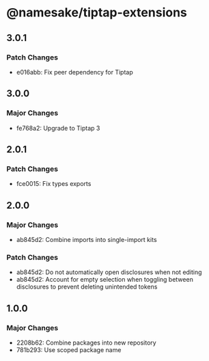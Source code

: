 # @namesake/tiptap-extensions

## 3.0.1

### Patch Changes

- e016abb: Fix peer dependency for Tiptap

## 3.0.0

### Major Changes

- fe768a2: Upgrade to Tiptap 3

## 2.0.1

### Patch Changes

- fce0015: Fix types exports

## 2.0.0

### Major Changes

- ab845d2: Combine imports into single-import kits

### Patch Changes

- ab845d2: Do not automatically open disclosures when not editing
- ab845d2: Account for empty selection when toggling between disclosures to prevent deleting unintended tokens

## 1.0.0

### Major Changes

- 2208b62: Combine packages into new repository
- 781b293: Use scoped package name
